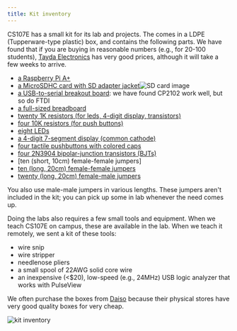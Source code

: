 ```yaml
---
title: Kit inventory
---
```


CS107E has a small kit for its lab and projects. The comes in a LDPE (Tupperware-type
plastic) box, and contains the following parts. We have found that if you are buying in reasonable numbers (e.g., for 20-100 students), [Tayda Electronics](https://www.taydaelectronics.com/) has very good prices, although it will take a few weeks to arrive.

* [a Raspberry Pi A+](https://www.raspberrypi.org/products/raspberry-pi-1-model-a-plus/)
* [a MicroSDHC card with SD adapter jacket](https://en.wikipedia.org/wiki/SD_card)![SD card image](sdcard.jpg)
* [a USB-to-serial breakout board](https://www.taydaelectronics.com/cp2102-serial-converter-usb-2-0-to-ttl-uart-ftdi.html): we have found CP2102 work well, but so do FTDI
* [a full-sized breadboard](https://www.taydaelectronics.com/48646-dup-830-point-solder-less-plug-in-breadboard-clear.html)
* [twenty 1K resistors (for leds, 4-digit display, transistors)](https://www.taydaelectronics.com/resistors/1-8w-metal-film-resistors/r-1k-ohm-1-8w-1-metal-film-resistor.html)
* [four 10K resistors (for push buttons)](https://www.taydaelectronics.com/resistors/1-8w-metal-film-resistors/r-10k-ohm-1-8w-1-metal-film-resistor.html)
* [eight LEDs](https://www.taydaelectronics.com/leds/round-leds/5mm-leds/red/led-5mm-red-water-clear-ultra-bright.html)
* [a 4-digit 7-segment display (common cathode)](http://www.lanpade.com/7-segment-led-dot-matrix/5461as.html)
* [four tactile pushbuttons with colored caps](https://www.taydaelectronics.com/tact-switch-12-12mm-7-5mm-through-hole-spst-no.html)
* [four 2N3904 bipolar-junction transistors (BJTs)](https://www.taydaelectronics.com/2n3904-npn-general-propose-transistor.html)
* [ten (short, 10cm) female-female jumpers]
* [ten (long, 20cm) female-female jumpers](https://www.taydaelectronics.com/premium-jumper-wires-awg24-female-female-200mm-pack-of-40.html)
* [twenty (long, 20cm) female-male jumpers](https://www.taydaelectronics.com/premium-jumper-wires-awg24-female-male-200mm-pack-of-40.html)

You also use male-male jumpers in various lengths. These jumpers aren't included in the kit; you can pick up some in lab whenever the need comes up.

Doing the labs also requires a few small tools and equipment. When we teach CS107E on
campus, these are available in the lab. When we teach it remotely, we sent a kit of
these tools:

* wire snip
* wire stripper
* needlenose pliers
* a small spool of 22AWG solid core wire
* an inexpensive (<$20), low-speed (e.g., 24MHz) USB logic analyzer that works with PulseView

We often purchase the boxes from [Daiso](https://www.daisojapan.com/) because their
physical stores have very good quality boxes for very cheap.

![kit inventory](../images/bom.jpg)





